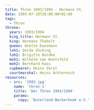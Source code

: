 ```yaml
---
title: Thron 1993/1994 - Hermann VI.
date: 1993-07-18T20:00:00+02:00
tags:
  - Thron
throne:
  years: 1993/1994
  king_title: Hermann VI.
  king: Hermann Thebelt
  queen: Anette Duesmann
  loh1: Gerda Vöcking
  loh2: Brigitte Butdke
  moh1: Wilhelm van Koetsfeld
  moh2: Bernhard Kass
  cupbearer: Heinz Verst
  courtmarshal: Heinz Achteresch
resources:
  - src: '1993.jpg'
    name: 'thron-1'
    title: 'Der Thron 1993/1994'
    params:
      copy: 'Buterland-Beckerhook e.V.'
---
```

